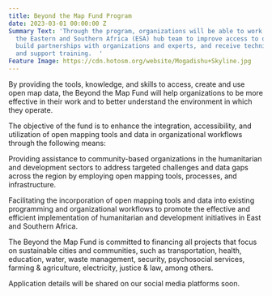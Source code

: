 ```yaml
---
title: Beyond the Map Fund Program
date: 2023-03-01 00:00:00 Z
Summary Text: 'Through the program, organizations will be able to work closely with
  the Eastern and Southern Africa (ESA) hub team to improve access to open data sets,
  build partnerships with organizations and experts, and receive technical assistance,
  and support training.  '
Feature Image: https://cdn.hotosm.org/website/Mogadishu+Skyline.jpg
---
```


By providing the tools, knowledge, and skills to access, create and use open map data, the Beyond the Map Fund will help organizations to be more effective in their work and to better understand the environment in which they operate.

The objective of the fund is to enhance the integration, accessibility, and utilization of open mapping tools and data in organizational workflows through the following means:

Providing assistance to community-based organizations in the humanitarian and development sectors to address targeted challenges and data gaps across the region by employing open mapping tools, processes, and infrastructure.

Facilitating the incorporation of open mapping tools and data into existing programming and organizational workflows to promote the effective and efficient implementation of humanitarian and development initiatives in East and Southern Africa.

The Beyond the Map Fund is committed to financing all projects that focus on sustainable cities and communities, such as transportation, health, education, water, waste management, security, psychosocial services, farming & agriculture, electricity, justice & law, among others.

Application details will be shared on our social media platforms soon.